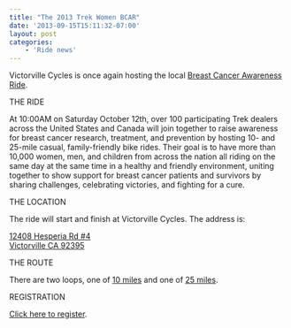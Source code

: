 ```yaml
---
title: "The 2013 Trek Women BCAR"
date: '2013-09-15T15:11:32-07:00'
layout: post
categories:
    - 'Ride news'
---
```


Victorville Cycles is once again hosting the local [Breast Cancer Awareness Ride](http://www.trekbikes.com/us/en/community/rides/breast_cancer_awareness_ride/).  
  
THE RIDE

At 10:00AM on Saturday October 12th, over 100 participating Trek dealers across the United States and Canada will join together to raise awareness for breast cancer research, treatment, and prevention by hosting 10- and 25-mile casual, family-friendly bike rides. Their goal is to have more than 10,000 women, men, and children from across the nation all riding on the same day at the same time in a healthy and friendly environment, uniting together to show support for breast cancer patients and survivors by sharing challenges, celebrating victories, and fighting for a cure.

THE LOCATION

The ride will start and finish at Victorville Cycles. The address is:

[12408 Hesperia Rd #4  
Victorville CA 92395](http://victorvillecycles.com/storelocator/)

THE ROUTE

There are two loops, one of [10 miles](http://www.mapmyride.com/us/hesperia-ca/breast-cancer-ride-10mile-route-9943501) and one of [25 miles](http://www.mapmyride.com/us/hesperia-ca/23-02-mi-run-in-victorville-on-oct-13-20-route-23687756).

REGISTRATION

[Click here to register](http://bcar-victorvillecycles.eventbrite.com).